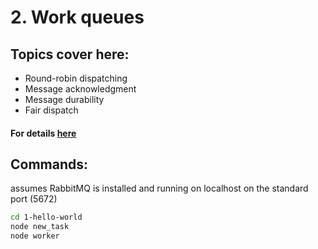 # 2. Work queues

## Topics cover here:
- Round-robin dispatching
- Message acknowledgment
- Message durability
- Fair dispatch

#### For details [here](https://www.rabbitmq.com/tutorials/tutorial-two-javascript.html)

## Commands:
assumes RabbitMQ is installed and running on localhost on the standard port (5672)
```sh
cd 1-hello-world
node new_task
node worker
```